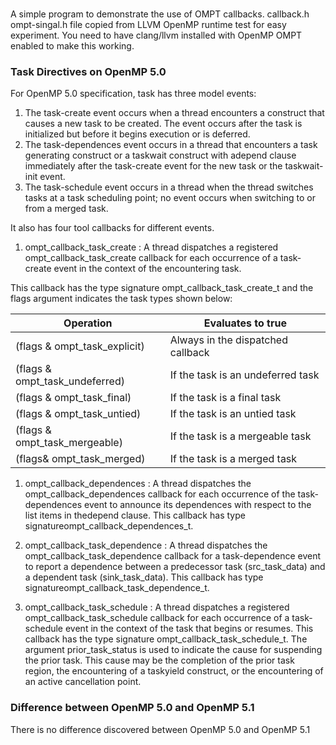 ### 
A simple program to demonstrate the use of OMPT callbacks. callback.h ompt-singal.h file copied from LLVM OpenMP runtime test for easy experiment. You need to have
clang/llvm installed with OpenMP OMPT enabled to make this working.

### Task Directives on OpenMP 5.0

For OpenMP 5.0 specification, task has three model events:

1. The task-create event occurs when a thread encounters a construct that causes a new task to be created. The event occurs after the task is initialized but before it begins execution or is deferred.
1. The task-dependences event occurs in a thread that encounters a task generating construct or a taskwait construct with adepend clause immediately after the task-create event for the new task or the taskwait-init event.
1. The task-schedule event occurs in a thread when the thread switches tasks at a task scheduling point; no event occurs when switching to or from a merged task.

It also has four tool callbacks for different events.

1. ompt_callback_task_create :  A thread dispatches a registered ompt_callback_task_create callback for each occurrence of a task-create event in the context of the encountering task.

This callback has the type signature ompt_callback_task_create_t and the flags argument indicates the task types shown below:

Operation | Evaluates to true
--- | --- 
(flags & ompt_task_explicit) | Always in the dispatched callback 
(flags & ompt_task_undeferred) | If the task is an undeferred task
(flags & ompt_task_final) | If the task is a final task
(flags & ompt_task_untied) | If the task is an untied task
(flags & ompt_task_mergeable) | If the task is a mergeable task
(flags& ompt_task_merged) | If the task is a merged task

1. ompt_callback_dependences : A thread dispatches the ompt_callback_dependences callback for each occurrence of the task-dependences event to announce its dependences with respect to the list items in thedepend clause. This callback has type signatureompt_callback_dependences_t.

1. ompt_callback_task_dependence : A thread dispatches the ompt_callback_task_dependence callback for a task-dependence event to report a dependence between a predecessor task (src_task_data) and a dependent task (sink_task_data). This callback has type signatureompt_callback_task_dependence_t.

1. ompt_callback_task_schedule : A thread dispatches a registered ompt_callback_task_schedule callback for each occurrence of a task-schedule event in the context of the task that begins or resumes. This callback has the type signature ompt_callback_task_schedule_t. The argument prior_task_status is used to indicate the cause for suspending the prior task. This cause may be the completion of the prior task region, the encountering of a taskyield construct, or the encountering of an active cancellation point.

### Difference between OpenMP 5.0 and OpenMP 5.1
There is no difference discovered between OpenMP 5.0 and OpenMP 5.1
